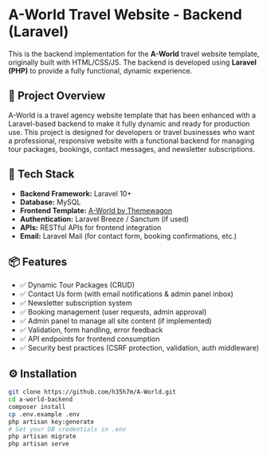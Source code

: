 # A-World Travel Website - Backend (Laravel)

This is the backend implementation for the **A-World** travel website template, originally built with HTML/CSS/JS. The backend is developed using **Laravel (PHP)** to provide a fully functional, dynamic experience.

## 🧭 Project Overview

A-World is a travel agency website template that has been enhanced with a Laravel-based backend to make it fully dynamic and ready for production use. This project is designed for developers or travel businesses who want a professional, responsive website with a functional backend for managing tour packages, bookings, contact messages, and newsletter subscriptions.


## 🔧 Tech Stack

- **Backend Framework:** Laravel 10+
- **Database:** MySQL
- **Frontend Template:** [A-World by Themewagon](https://themewagon.com/themes/a-world/)
- **Authentication:** Laravel Breeze / Sanctum (if used)
- **APIs:** RESTful APIs for frontend integration
- **Email:** Laravel Mail (for contact form, booking confirmations, etc.)

## 📦 Features

- ✅ Dynamic Tour Packages (CRUD)
- ✅ Contact Us form (with email notifications & admin panel inbox)
- ✅ Newsletter subscription system
- ✅ Booking management (user requests, admin approval)
- ✅ Admin panel to manage all site content (if implemented)
- ✅ Validation, form handling, error feedback
- ✅ API endpoints for frontend consumption
- ✅ Security best practices (CSRF protection, validation, auth middleware)

## ⚙️ Installation

```bash
git clone https://github.com/h35h7m/A-World.git
cd a-world-backend
composer install
cp .env.example .env
php artisan key:generate
# Set your DB credentials in .env
php artisan migrate
php artisan serve
